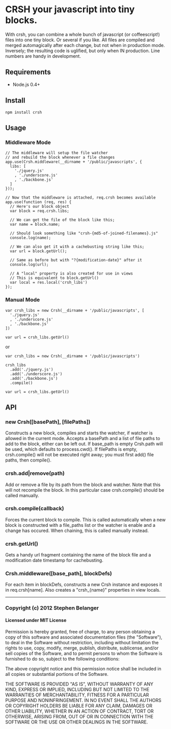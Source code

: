 # CRSH your javascript into tiny blocks.
With crsh, you can combine a whole bunch of javascript (or coffeescript!) files into one tiny block. Or several if you like. All files are compiled and merged automagically after each change, but not when in production mode. Inversely; the resulting code is uglified, but only when IN production. Line numbers are handy in development.

## Requirements
* Node.js 0.4+

## Install

    npm install crsh

## Usage
### Middleware Mode
    
    // The middleware will setup the file watcher
    // and rebuild the block whenever a file changes
    app.use(Crsh.middleware(__dirname + '/public/javascripts', {
      libs: [
        './jquery.js'
        , './underscore.js'
        , './backbone.js'
      ]
    }));

    // Now that the middleware is attached, req.crsh becomes available
    app.use(function (req, res) {
      // Here's our block object
      var block = req.crsh.libs;

      // We can get the file of the block like this;
      var name = block.name;

      // Should look something like "crsh-{md5-of-joined-filenames}.js"
      console.log(name);

      // We can also get it with a cachebusting string like this;
      var url = block.getUrl();

      // Same as before but with "?{modification-date}" after it
      console.log(url);
      
      // A "local" property is also created for use in views
      // This is equivalent to block.getUrl()
      var local = res.local('crsh_libs')
    });

### Manual Mode

    var crsh_libs = new Crsh(__dirname + '/public/javascripts', [
      './jquery.js'
      , './underscore.js'
      , './backbone.js'
    ])

    var url = crsh_libs.getUrl()

or

    var crsh_libs = new Crsh(__dirname + '/public/javascripts')

    crsh_libs
      .add('./jquery.js')
      .add('./underscore.js')
      .add('./backbone.js')
      .compile()
    
    var url = crsh_libs.getUrl()

## API

### new Crsh([basePath], [filePaths])
Constructs a new block, compiles and starts the watcher, if watcher is allowed in the current mode. Accepts a basePath and a list of file paths to add to the block, either can be left out. If base_path is empty Crsh.path will be used, which defaults to process.cwd(). If filePaths is empty, crsh.compile() will not be executed right away; you must first add() file paths, then compile().

### crsh.add|remove(path)
Add or remove a file by its path from the block and watcher. Note that this will not recompile the block. In this particular case crsh.compile() should be called manually.

### crsh.compile(callback)
Forces the current block to compile. This is called automatically when a new block is constructed with a file_paths list or the watcher is enable and a change has occured. When chaining, this is called manually instead.

### crsh.getUrl()
Gets a handy url fragment containing the name of the block file and a modification date timestamp for cachebusting.

### Crsh.middleware([base_path], blockDefs)
For each item in blockDefs, constructs a new Crsh instance and exposes it in req.crsh[name]. Also creates a "crsh_{name}" properties in view locals.

---

### Copyright (c) 2012 Stephen Belanger
#### Licensed under MIT License

Permission is hereby granted, free of charge, to any person obtaining a copy of this software and associated documentation files (the "Software"), to deal in the Software without restriction, including without limitation the rights to use, copy, modify, merge, publish, distribute, sublicense, and/or sell copies of the Software, and to permit persons to whom the Software is furnished to do so, subject to the following conditions:

The above copyright notice and this permission notice shall be included in all copies or substantial portions of the Software.

THE SOFTWARE IS PROVIDED "AS IS", WITHOUT WARRANTY OF ANY KIND, EXPRESS OR IMPLIED, INCLUDING BUT NOT LIMITED TO THE WARRANTIES OF MERCHANTABILITY, FITNESS FOR A PARTICULAR PURPOSE AND NONINFRINGEMENT. IN NO EVENT SHALL THE AUTHORS OR COPYRIGHT HOLDERS BE LIABLE FOR ANY CLAIM, DAMAGES OR OTHER LIABILITY, WHETHER IN AN ACTION OF CONTRACT, TORT OR OTHERWISE, ARISING FROM, OUT OF OR IN CONNECTION WITH THE SOFTWARE OR THE USE OR OTHER DEALINGS IN THE SOFTWARE.
